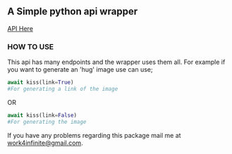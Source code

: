 ## A Simple python api wrapper

[API Here](https://anime-api.hisoka17.repl.co/)

### HOW TO USE

This api has many endpoints and the wrapper uses them all.
For example if you want to generate an 'hug' image use can use;

```py
await kiss(link=True)
#For generating a link of the image
```

OR

```py
await kiss(link=False)
#For generating the image
```

If you have any problems regarding this package mail me at work4infinite@gmail.com.
